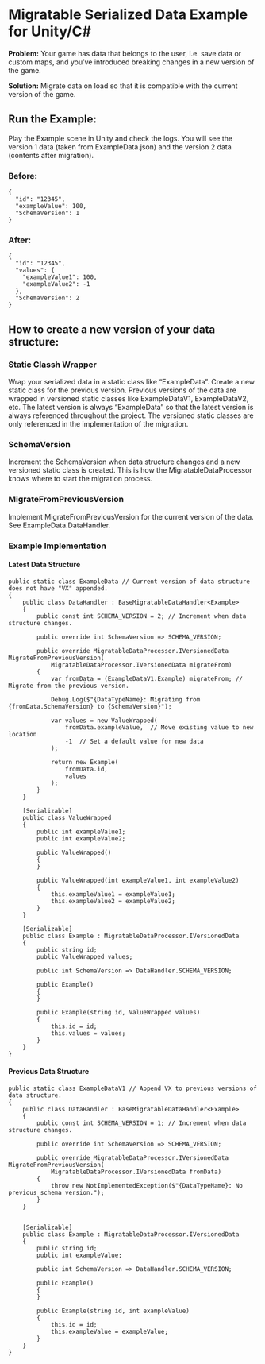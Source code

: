 # Migratable Serialized Data Example for Unity/C#

**Problem:** Your game has data that belongs to the user, i.e. save data or custom maps, and you’ve introduced breaking changes in a new version of the game. 

**Solution:** Migrate data on load so that it is compatible with the current version of the game.

## Run the Example:

Play the Example scene in Unity and check the logs. You will see the version 1 data (taken from ExampleData.json) and the version 2 data (contents after migration).

### Before:
```
{
  "id": "12345",
  "exampleValue": 100,
  "SchemaVersion": 1
}
```

### After:
```
{
  "id": "12345",
  "values": {
    "exampleValue1": 100,
    "exampleValue2": -1
  },
  "SchemaVersion": 2
}
```


## How to create a new version of your data structure:

### Static Classh Wrapper
Wrap your serialized data in a static class like “ExampleData”. Create a new static class for the previous version. Previous versions of the data are wrapped in versioned static classes like ExampleDataV1, ExampleDataV2, etc. The latest version is always “ExampleData” so that the latest version is always referenced throughout the project. The versioned static classes are only referenced in the implementation of the migration. 

### SchemaVersion
Increment the SchemaVersion when data structure changes and a new versioned static class is created. This is how the MigratableDataProcessor knows where to start the migration process. 

### MigrateFromPreviousVersion
Implement MigrateFromPreviousVersion for the current version of the data. See ExampleData.DataHandler. 

### Example Implementation

#### Latest Data Structure
```
public static class ExampleData // Current version of data structure does not have "VX" appended.
{
    public class DataHandler : BaseMigratableDataHandler<Example>
    {
        public const int SCHEMA_VERSION = 2; // Increment when data structure changes.

        public override int SchemaVersion => SCHEMA_VERSION;

        public override MigratableDataProcessor.IVersionedData MigrateFromPreviousVersion(
            MigratableDataProcessor.IVersionedData migrateFrom)
        {
            var fromData = (ExampleDataV1.Example) migrateFrom; // Migrate from the previous version.

            Debug.Log($"{DataTypeName}: Migrating from {fromData.SchemaVersion} to {SchemaVersion}");

            var values = new ValueWrapped(
                fromData.exampleValue,  // Move existing value to new location
                -1  // Set a default value for new data
            );
            
            return new Example(
                fromData.id,
                values
            );
        }
    }

    [Serializable]
    public class ValueWrapped
    {
        public int exampleValue1;
        public int exampleValue2;

        public ValueWrapped()
        {
        }

        public ValueWrapped(int exampleValue1, int exampleValue2)
        {
            this.exampleValue1 = exampleValue1;
            this.exampleValue2 = exampleValue2;
        }
    }

    [Serializable]
    public class Example : MigratableDataProcessor.IVersionedData
    {
        public string id;
        public ValueWrapped values;

        public int SchemaVersion => DataHandler.SCHEMA_VERSION;

        public Example()
        {
        }

        public Example(string id, ValueWrapped values)
        {
            this.id = id;
            this.values = values;
        }
    }
}
```

#### Previous Data Structure
```
public static class ExampleDataV1 // Append VX to previous versions of data structure.
{
    public class DataHandler : BaseMigratableDataHandler<Example>
    {
        public const int SCHEMA_VERSION = 1; // Increment when data structure changes.

        public override int SchemaVersion => SCHEMA_VERSION;

        public override MigratableDataProcessor.IVersionedData MigrateFromPreviousVersion(
            MigratableDataProcessor.IVersionedData fromData)
        {
            throw new NotImplementedException($"{DataTypeName}: No previous schema version.");
        }
    }


    [Serializable]
    public class Example : MigratableDataProcessor.IVersionedData
    {
        public string id;
        public int exampleValue;

        public int SchemaVersion => DataHandler.SCHEMA_VERSION;

        public Example()
        {
        }

        public Example(string id, int exampleValue)
        {
            this.id = id;
            this.exampleValue = exampleValue;
        }
    }
}
```
